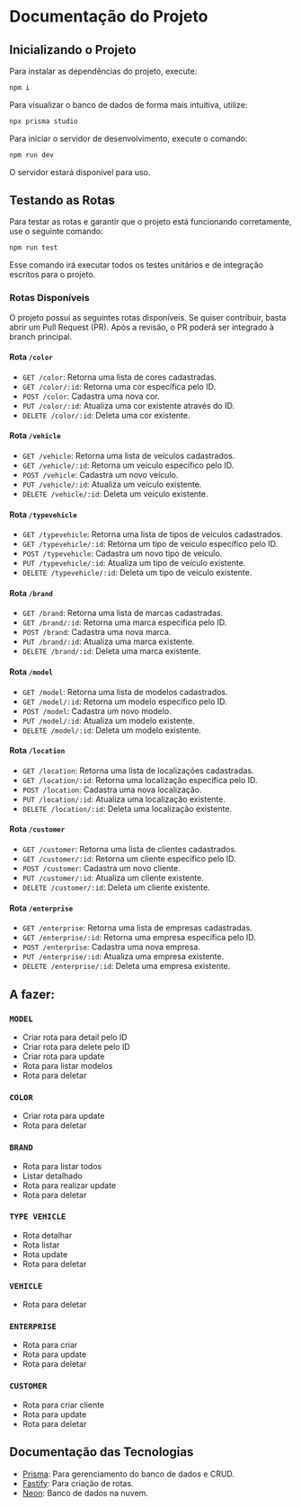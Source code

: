 
# Documentação do Projeto

## Inicializando o Projeto

Para instalar as dependências do projeto, execute:

```bash
npm i
```

Para visualizar o banco de dados de forma mais intuitiva, utilize:

```bash
npx prisma studio
```

Para iniciar o servidor de desenvolvimento, execute o comando:

```bash
npm run dev
```

O servidor estará disponível para uso.

## Testando as Rotas

Para testar as rotas e garantir que o projeto está funcionando corretamente, use o seguinte comando:

```bash
npm run test
```

Esse comando irá executar todos os testes unitários e de integração escritos para o projeto.

### Rotas Disponíveis

O projeto possui as seguintes rotas disponíveis. Se quiser contribuir, basta abrir um Pull Request (PR). Após a revisão, o PR poderá ser integrado à branch principal.

#### Rota `/color`
- `GET /color`: Retorna uma lista de cores cadastradas.
- `GET /color/:id`: Retorna uma cor específica pelo ID.
- `POST /color`: Cadastra uma nova cor.
- `PUT /color/:id`: Atualiza uma cor existente através do ID.
- `DELETE /color/:id`: Deleta uma cor existente.

#### Rota `/vehicle`
- `GET /vehicle`: Retorna uma lista de veículos cadastrados.
- `GET /vehicle/:id`: Retorna um veículo específico pelo ID.
- `POST /vehicle`: Cadastra um novo veículo.
- `PUT /vehicle/:id`: Atualiza um veículo existente.
- `DELETE /vehicle/:id`: Deleta um veículo existente.

#### Rota `/typevehicle`
- `GET /typevehicle`: Retorna uma lista de tipos de veículos cadastrados.
- `GET /typevehicle/:id`: Retorna um tipo de veículo específico pelo ID.
- `POST /typevehicle`: Cadastra um novo tipo de veículo.
- `PUT /typevehicle/:id`: Atualiza um tipo de veículo existente.
- `DELETE /typevehicle/:id`: Deleta um tipo de veículo existente.

#### Rota `/brand`
- `GET /brand`: Retorna uma lista de marcas cadastradas.
- `GET /brand/:id`: Retorna uma marca específica pelo ID.
- `POST /brand`: Cadastra uma nova marca.
- `PUT /brand/:id`: Atualiza uma marca existente.
- `DELETE /brand/:id`: Deleta uma marca existente.

#### Rota `/model`
- `GET /model`: Retorna uma lista de modelos cadastrados.
- `GET /model/:id`: Retorna um modelo específico pelo ID.
- `POST /model`: Cadastra um novo modelo.
- `PUT /model/:id`: Atualiza um modelo existente.
- `DELETE /model/:id`: Deleta um modelo existente.

#### Rota `/location`
- `GET /location`: Retorna uma lista de localizações cadastradas.
- `GET /location/:id`: Retorna uma localização específica pelo ID.
- `POST /location`: Cadastra uma nova localização.
- `PUT /location/:id`: Atualiza uma localização existente.
- `DELETE /location/:id`: Deleta uma localização existente.

#### Rota `/customer`
- `GET /customer`: Retorna uma lista de clientes cadastrados.
- `GET /customer/:id`: Retorna um cliente específico pelo ID.
- `POST /customer`: Cadastra um novo cliente.
- `PUT /customer/:id`: Atualiza um cliente existente.
- `DELETE /customer/:id`: Deleta um cliente existente.

#### Rota `/enterprise`
- `GET /enterprise`: Retorna uma lista de empresas cadastradas.
- `GET /enterprise/:id`: Retorna uma empresa específica pelo ID.
- `POST /enterprise`: Cadastra uma nova empresa.
- `PUT /enterprise/:id`: Atualiza uma empresa existente.
- `DELETE /enterprise/:id`: Deleta uma empresa existente.

## A fazer:

### `MODEL`
- Criar rota para detail pelo ID
- Criar rota para delete pelo ID
- Criar rota para update
- Rota para listar modelos
- Rota para deletar

### `COLOR`
- Criar rota para update
- Rota para deletar

### `BRAND`
- Rota para listar todos
- Listar detalhado
- Rota para realizar update
- Rota para deletar

### `TYPE VEHICLE`
- Rota detalhar
- Rota listar
- Rota update
- Rota para deletar

### `VEHICLE`
- Rota para deletar

### `ENTERPRISE`
- Rota para criar 
- Rota para update
- Rota para deletar

### `CUSTOMER`
- Rota para criar cliente
- Rota para update
- Rota para deletar

## Documentação das Tecnologias

- [Prisma](https://www.prisma.io/docs/getting-started): Para gerenciamento do banco de dados e CRUD.
- [Fastify](https://fastify.dev/docs/latest/Guides/Getting-Started/): Para criação de rotas.
- [Neon](https://console.neon.tech/): Banco de dados na nuvem.

```

